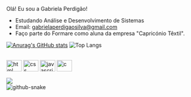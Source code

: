 Olá! Eu sou a Gabriela Perdigão! 
- Estudando Análise e Desenvolvimento de Sistemas
- Email: gabrielaperdigaosilva@gmail.com
- Faço parte do Formare como aluna da empresa "Capricónio Têxtil".

 [![Anurag's GitHub stats](https://github-readme-stats.vercel.app/api?username=gabriela-perdigao&show_icons=true&theme=dark)](https://github.com/gabriela-perdigao/github-readme-stats)
  ![Top Langs](https://github-readme-stats.vercel.app/api/top-langs/?username=nicolasbelisario&theme=dark)

  <div style="display: inline_block"><br>
  <img align="center" alt="html" height="30" width="40" src="https://cdn.jsdelivr.net/gh/devicons/devicon@latest/icons/html5/html5-plain.svg">
  <img align="center" alt="css" height="30" width="40" src="https://cdn.jsdelivr.net/gh/devicons/devicon@latest/icons/css3/css3-plain.svg">
  <img align="center" alt="javascript" height="30" width="40" src="https://cdn.jsdelivr.net/gh/devicons/devicon@latest/icons/javascript/javascript-plain.svg">
  <img align="center" alt="c" height="30" width="40" src="https://cdn.jsdelivr.net/gh/devicons/devicon@latest/icons/c/c-plain.svg">
<br>
<br>

<div>
  <a href="https://www.linkedin.com/in/gabriela-perdig%C3%A3o-094058262/" target="_blank"><img src="https://img.shields.io/badge/-LinkedIn-%230077B5?style=for-the-badge&logo=linkedin&logoColor=white" target="_blank"></a>
  
</div>

  
<picture>
  <source media="(prefers-color-scheme: dark)" srcset="https://github.com/gabriela-perdigao?tab=overview&from=2025-04-01&to=2025-04-27" />
  <source media="(prefers-color-scheme: light)" srcset="https://github.com/gabriela-perdigao?tab=overview&from=2025-04-01&to=2025-04-27" />
  <img alt="github-snake" src="https://github.com/gabriela-perdigao?tab=overview&from=2025-04-01&to=2025-04-27" />
</picture>
  


